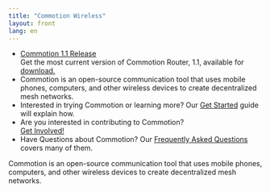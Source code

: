 ```yaml
---
title: "Commotion Wireless"
layout: front
lang: en
---
```

<div id="slideshow">
  <div id="banner-slide" class="slideshow-inner">
    <ul class="bjqs">
      <li><a href="/blog/2014/10/15/commotion-router-v1.1-final-release-notes">Commotion 1.1 Release</a><br />
        Get the most current version of Commotion Router, 1.1, available for <a href="/download/routers">download.</a></li>
      <li>Commotion is an open-source communication tool that uses mobile phones, computers, and other wireless devices to create decentralized mesh networks.</li>
      <li>Interested in trying Commotion or learning more?  Our <a href="/docs/get-started">Get Started</a> guide will explain how.</li>
      <li>Are you interested in contributing to Commotion?<br /><a href="/docs/get-involved">Get Involved!</a></li>
      <li>Have Questions about Commotion? Our <a href="/about/faq">Frequently Asked Questions</a> covers many of them.</li>
    </ul>
  </div>
  <noscript>
    <div id="banner-slide" class="slideshow-inner">
      <div class="noscript">Commotion is an open-source communication tool that uses mobile phones, computers, and other wireless devices to create decentralized mesh networks.</div>
    </div>
  </noscript>
</div>      

